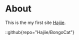 # About
This is the my first site [Hajiie](https://github.com/Hajiie/BongoCat).

::github{repo="Hajiie/BongoCat"}

[//]: # (> ### Sources of images used in this site)

[//]: # (> - [Unsplash]&#40;https://unsplash.com/&#41;)

[//]: # (> - [星と少女]&#40;https://www.pixiv.net/artworks/108916539&#41; by [Stella]&#40;https://www.pixiv.net/users/93273965&#41;)

[//]: # (> - [Rabbit - v1.4 Showcase]&#40;https://civitai.com/posts/586908&#41; by [Rabbit_YourMajesty]&#40;https://civitai.com/user/Rabbit_YourMajesty&#41;)